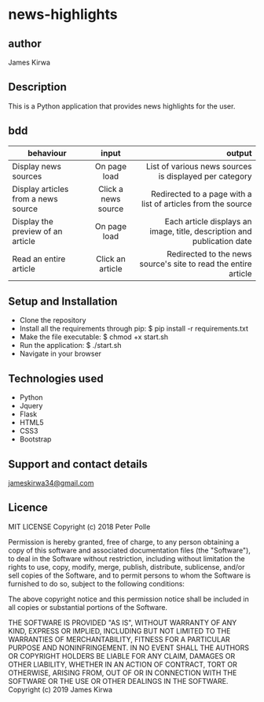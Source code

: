 # news-highlights

## author

James Kirwa

## Description

This is a Python application that provides news highlights for the user.

## bdd

| behaviour  |  input        |  output|
|------------|:-------------:|------:|
| Display news sources  | On page load| List of various news sources is displayed per category |
|Display articles from a news source|Click a news source|Redirected to a page with a list of articles from the source|
|Display the preview of an article|On page load|Each article displays an image, title, description and publication date|
|Read an entire article|Click an article|Redirected to the news source's site to read the entire article|

## Setup and Installation

* Clone the repository
* Install all the requirements through pip: $ pip install -r requirements.txt
* Make the file executable: $ chmod +x start.sh
* Run the application: $ ./start.sh
* Navigate in your browser

## Technologies used

* Python
* Jquery
* Flask
* HTML5
* CSS3
* Bootstrap

## Support and contact details

jameskirwa34@gmail.com

## Licence

MIT LICENSE
Copyright (c) 2018 Peter Polle

Permission is hereby granted, free of charge, to any person obtaining a copy of this software and associated documentation files (the "Software"), to deal in the Software without restriction, including without limitation the rights to use, copy, modify, merge, publish, distribute, sublicense, and/or sell copies of the Software, and to permit persons to whom the Software is furnished to do so, subject to the following conditions:

The above copyright notice and this permission notice shall be included in all copies or substantial portions of the Software.

THE SOFTWARE IS PROVIDED "AS IS", WITHOUT WARRANTY OF ANY KIND, EXPRESS OR IMPLIED, INCLUDING BUT NOT LIMITED TO THE WARRANTIES OF MERCHANTABILITY, FITNESS FOR A PARTICULAR PURPOSE AND NONINFRINGEMENT. IN NO EVENT SHALL THE AUTHORS OR COPYRIGHT HOLDERS BE LIABLE FOR ANY CLAIM, DAMAGES OR OTHER LIABILITY, WHETHER IN AN ACTION OF CONTRACT, TORT OR OTHERWISE, ARISING FROM, OUT OF OR IN CONNECTION WITH THE SOFTWARE OR THE USE OR OTHER DEALINGS IN THE SOFTWARE.
Copyright (c) 2019 James Kirwa
